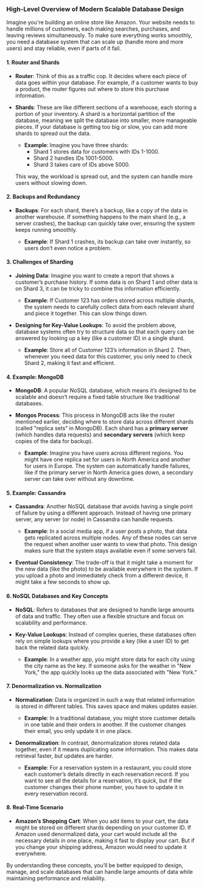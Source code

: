 ### High-Level Overview of Modern Scalable Database Design

Imagine you're building an online store like Amazon. Your website needs to handle millions of customers, each making searches, purchases, and leaving reviews simultaneously. To make sure everything works smoothly, you need a database system that can scale up (handle more and more users) and stay reliable, even if parts of it fail.

#### 1. **Router and Shards**

- **Router**: Think of this as a traffic cop. It decides where each piece of data goes within your database. For example, if a customer wants to buy a product, the router figures out where to store this purchase information.

- **Shards**: These are like different sections of a warehouse, each storing a portion of your inventory. A shard is a horizontal partition of the database, meaning we split the database into smaller, more manageable pieces. If your database is getting too big or slow, you can add more shards to spread out the data.

    - **Example**: Imagine you have three shards: 
      - Shard 1 stores data for customers with IDs 1-1000.
      - Shard 2 handles IDs 1001-5000.
      - Shard 3 takes care of IDs above 5000.
      
  This way, the workload is spread out, and the system can handle more users without slowing down.

#### 2. **Backups and Redundancy**

- **Backups**: For each shard, there’s a backup, like a copy of the data in another warehouse. If something happens to the main shard (e.g., a server crashes), the backup can quickly take over, ensuring the system keeps running smoothly.

    - **Example**: If Shard 1 crashes, its backup can take over instantly, so users don’t even notice a problem.

#### 3. **Challenges of Sharding**

- **Joining Data**: Imagine you want to create a report that shows a customer’s purchase history. If some data is on Shard 1 and other data is on Shard 3, it can be tricky to combine this information efficiently.

    - **Example**: If Customer 123 has orders stored across multiple shards, the system needs to carefully collect data from each relevant shard and piece it together. This can slow things down.

- **Designing for Key-Value Lookups**: To avoid the problem above, database systems often try to structure data so that each query can be answered by looking up a key (like a customer ID) in a single shard.

    - **Example**: Store all of Customer 123’s information in Shard 2. Then, whenever you need data for this customer, you only need to check Shard 2, making it fast and efficient.

#### 4. **Example: MongoDB**

- **MongoDB**: A popular NoSQL database, which means it’s designed to be scalable and doesn’t require a fixed table structure like traditional databases. 

- **Mongos Process**: This process in MongoDB acts like the router mentioned earlier, deciding where to store data across different shards (called "replica sets" in MongoDB). Each shard has a **primary server** (which handles data requests) and **secondary servers** (which keep copies of the data for backup).

    - **Example**: Imagine you have users across different regions. You might have one replica set for users in North America and another for users in Europe. The system can automatically handle failures, like if the primary server in North America goes down, a secondary server can take over without any downtime.

#### 5. **Example: Cassandra**

- **Cassandra**: Another NoSQL database that avoids having a single point of failure by using a different approach. Instead of having one primary server, any server (or node) in Cassandra can handle requests.

    - **Example**: In a social media app, if a user posts a photo, that data gets replicated across multiple nodes. Any of these nodes can serve the request when another user wants to view that photo. This design makes sure that the system stays available even if some servers fail.

- **Eventual Consistency**: The trade-off is that it might take a moment for the new data (like the photo) to be available everywhere in the system. If you upload a photo and immediately check from a different device, it might take a few seconds to show up.

#### 6. **NoSQL Databases and Key Concepts**

- **NoSQL**: Refers to databases that are designed to handle large amounts of data and traffic. They often use a flexible structure and focus on scalability and performance. 

- **Key-Value Lookups**: Instead of complex queries, these databases often rely on simple lookups where you provide a key (like a user ID) to get back the related data quickly.

    - **Example**: In a weather app, you might store data for each city using the city name as the key. If someone asks for the weather in "New York," the app quickly looks up the data associated with "New York."

#### 7. **Denormalization vs. Normalization**

- **Normalization**: Data is organized in such a way that related information is stored in different tables. This saves space and makes updates easier.

    - **Example**: In a traditional database, you might store customer details in one table and their orders in another. If the customer changes their email, you only update it in one place.

- **Denormalization**: In contrast, denormalization stores related data together, even if it means duplicating some information. This makes data retrieval faster, but updates are harder.

    - **Example**: For a reservation system in a restaurant, you could store each customer’s details directly in each reservation record. If you want to see all the details for a reservation, it’s quick, but if the customer changes their phone number, you have to update it in every reservation record.

#### 8. **Real-Time Scenario**

- **Amazon’s Shopping Cart**: When you add items to your cart, the data might be stored on different shards depending on your customer ID. If Amazon used denormalized data, your cart would include all the necessary details in one place, making it fast to display your cart. But if you change your shipping address, Amazon would need to update it everywhere.

By understanding these concepts, you’ll be better equipped to design, manage, and scale databases that can handle large amounts of data while maintaining performance and reliability.
